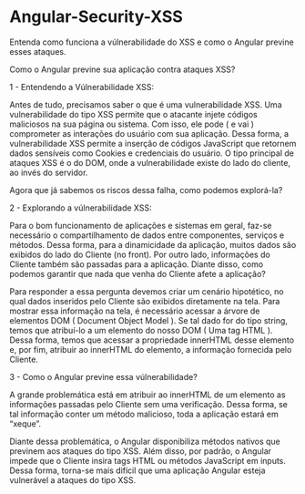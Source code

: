 # Angular-Security-XSS
Entenda como funciona a vúlnerabilidade do XSS e como o Angular previne esses ataques.


Como o Angular previne sua aplicação contra ataques XSS?

 1 - Entendendo a Vúlnerabilidade XSS:

  Antes de tudo, precisamos saber o que é uma vulnerabilidade XSS. Uma vulnerabilidade do tipo XSS permite que o atacante injete códigos maliciosos na sua página ou sistema. Com isso, ele pode ( e vai ) comprometer as interações do usuário com sua aplicação. Dessa forma, a vulnerabilidade XSS permite a inserção de códigos JavaScript que retornem dados sensíveis como Cookies e credenciais do usuário. O tipo principal de ataques XSS é o do DOM, onde a vulnerabilidade existe do lado do cliente, ao invés do servidor.

Agora que já sabemos os riscos dessa falha, como podemos explorá-la?

2 - Explorando a vúlnerabilidade XSS:

Para o bom funcionamento de aplicações e sistemas em geral, faz-se necessário o compartilhamento de dados entre componentes, serviços e métodos. Dessa forma, para a dinamicidade da aplicação, muitos dados são exibidos do lado do Cliente (no front). Por outro lado, informações do Cliente também são passadas para a aplicação. Diante disso, como podemos garantir que nada que venha do Cliente afete a aplicação? 

Para responder a essa pergunta devemos criar um cenário hipotético, no qual dados inseridos pelo Cliente são exibidos diretamente na tela. Para mostrar essa informação na tela, é necessário acessar a árvore de elementos DOM ( Document Object Model ). Se tal dado for do tipo string, temos que atribuí-lo a um elemento do nosso DOM ( Uma tag HTML ). Dessa forma, temos que acessar a propriedade innerHTML desse elemento e, por fim, atribuir ao innerHTML do elemento, a informação fornecida pelo Cliente. 

3 - Como o Angular previne essa vúlnerabilidade?

A grande problemática está em atribuir ao innerHTML de um elemento as informações passadas pelo Cliente sem uma verificação. Dessa forma, se tal informação conter um método malicioso, toda a aplicação estará em “xeque”. 

Diante dessa problemática, o Angular disponibiliza métodos nativos que previnem aos ataques do tipo XSS. Além disso, por padrão, o Angular impede que o Cliente insira tags HTML ou métodos JavaScript em inputs. Dessa forma, torna-se mais difícil que uma aplicação Angular esteja vulnerável a ataques do tipo XSS.
